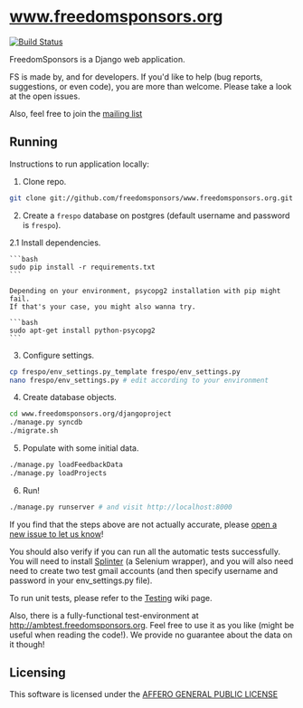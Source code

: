 www.freedomsponsors.org 
=======================

[![Build Status](https://secure.travis-ci.org/freedomsponsors/www.freedomsponsors.org.png)](http://travis-ci.org/freedomsponsors/www.freedomsponsors.org)

FreedomSponsors is a Django web application.

FS is made by, and for developers. 
If you'd like to help (bug reports, suggestions, or even code), you are more than welcome.
Please take a look at the open issues.

Also, feel free to join the [mailing list](https://groups.google.com/forum/?hl=en&fromgroups#!forum/freedomsponsors)

## Running

Instructions to run application locally:

1. Clone repo.

  ```bash
  git clone git://github.com/freedomsponsors/www.freedomsponsors.org.git
  ```

2. Create a `frespo` database on postgres (default username and password is `frespo`).

  2.1 Install dependencies.

    ```bash
    sudo pip install -r requirements.txt
    ```

    Depending on your environment, psycopg2 installation with pip might fail.
    If that's your case, you might also wanna try.

    ```bash
    sudo apt-get install python-psycopg2
    ```

3. Configure settings.

  ```bash
  cp frespo/env_settings.py_template frespo/env_settings.py
  nano frespo/env_settings.py # edit according to your environment
  ```

4. Create database objects.

  ```bash
  cd www.freedomsponsors.org/djangoproject
  ./manage.py syncdb
  ./migrate.sh
  ```

5. Populate with some initial data.

  ```bash
  ./manage.py loadFeedbackData
  ./manage.py loadProjects
  ```

6. Run!

  ```bash
  ./manage.py runserver # and visit http://localhost:8000
  ```

If you find that the steps above are not actually accurate, please [open a new issue to let us know](https://github.com/freedomsponsors/www.freedomsponsors.org/issues/new)!

You should also verify if you can run all the automatic tests successfully.
You will need to install [Splinter](https://github.com/cobrateam/splinter) (a Selenium wrapper), and you will also need need to create two test gmail accounts (and then specify username and password in your env_settings.py file).

To run unit tests, please refer to the [Testing](https://github.com/freedomsponsors/www.freedomsponsors.org/wiki/Testing) wiki page.

Also, there is a fully-functional test-environment at http://ambtest.freedomsponsors.org.
Feel free to use it as you like (might be useful when reading the code!). We provide no guarantee about the data on it though!

## Licensing

This software is licensed under the [AFFERO GENERAL PUBLIC LICENSE](http://www.gnu.org/licenses/agpl-3.0.html)
